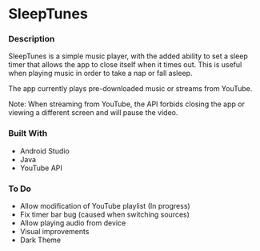 # SleepTunes

### Description
SleepTunes is a simple music player, with the added ability to set a sleep 
timer that allows the app to close itself when it times out. This is useful 
when playing music in order to take a nap or fall asleep.  

The app currently plays pre-downloaded music or streams from YouTube.  

Note: When streaming from YouTube, the API forbids closing the app or viewing
a different screen and will pause the video.

### Built With
- Android Studio
- Java
- YouTube API

### To Do
- Allow modification of YouTube playlist (In progress)
- Fix timer bar bug (caused when switching sources)
- Allow playing audio from device
- Visual improvements
- Dark Theme

